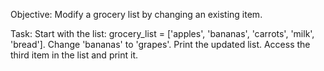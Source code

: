 Objective: Modify a grocery list by changing an existing item.

Task:
Start with the list: grocery_list = ['apples', 'bananas', 'carrots', 'milk', 'bread'].
Change 'bananas' to 'grapes'.
Print the updated list.
Access the third item in the list and print it.
